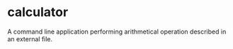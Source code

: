 # calculator
A command line application performing arithmetical operation described in an external file.

